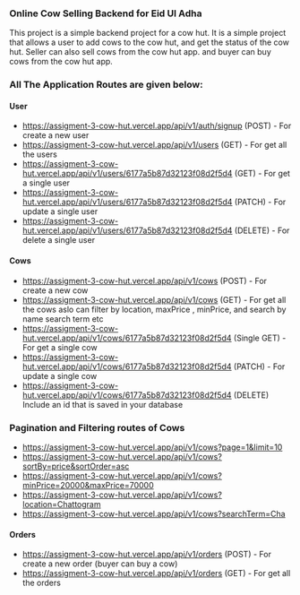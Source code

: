 ### Online Cow Selling Backend for Eid Ul Adha

This project is a simple backend project for a cow hut. It is a simple project that allows a user to add cows to the cow hut, and get the status of the cow hut. Seller can also sell cows from the cow hut app. and buyer can buy cows from the cow hut app. 

### All The Application Routes are given below:

#### User
- https://assigment-3-cow-hut.vercel.app/api/v1/auth/signup (POST) - For create a new user
- https://assigment-3-cow-hut.vercel.app/api/v1/users (GET) - For get all the users
- https://assigment-3-cow-hut.vercel.app/api/v1/users/6177a5b87d32123f08d2f5d4 (GET) - For get a single user
- https://assigment-3-cow-hut.vercel.app/api/v1/users/6177a5b87d32123f08d2f5d4 (PATCH) - For update a single user
- https://assigment-3-cow-hut.vercel.app/api/v1/users/6177a5b87d32123f08d2f5d4 (DELETE) - For delete a single user

#### Cows

- https://assigment-3-cow-hut.vercel.app/api/v1/cows (POST) - For create a new cow
- https://assigment-3-cow-hut.vercel.app/api/v1/cows (GET) - For get all the cows aslo can filter by location, maxPrice , minPrice, and search by name search term etc 
- https://assigment-3-cow-hut.vercel.app/api/v1/cows/6177a5b87d32123f08d2f5d4 (Single GET) - For get a single cow
- https://assigment-3-cow-hut.vercel.app/api/v1/cows/6177a5b87d32123f08d2f5d4 (PATCH) - For update a single cow
- https://assigment-3-cow-hut.vercel.app/api/v1/cows/6177a5b87d32123f08d2f5d4 (DELETE) Include an id that is saved in your database

### Pagination and Filtering routes of Cows

- https://assigment-3-cow-hut.vercel.app/api/v1/cows?page=1&limit=10
- https://assigment-3-cow-hut.vercel.app/api/v1/cows?sortBy=price&sortOrder=asc
- https://assigment-3-cow-hut.vercel.app/api/v1/cows?minPrice=20000&maxPrice=70000
- https://assigment-3-cow-hut.vercel.app/api/v1/cows?location=Chattogram
- https://assigment-3-cow-hut.vercel.app/api/v1/cows?searchTerm=Cha

#### Orders

- https://assigment-3-cow-hut.vercel.app/api/v1/orders (POST) - For create a new order (buyer can buy a cow)
- https://assigment-3-cow-hut.vercel.app/api/v1/orders (GET) - For get all the orders

